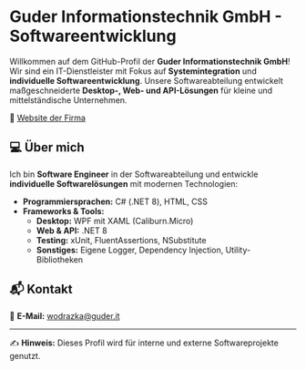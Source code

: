 # Guder Informationstechnik GmbH - Softwareentwicklung

Willkommen auf dem GitHub-Profil der **Guder Informationstechnik GmbH**! Wir sind ein IT-Dienstleister mit Fokus auf **Systemintegration** und **individuelle Softwareentwicklung**. Unsere Softwareabteilung entwickelt maßgeschneiderte **Desktop-, Web- und API-Lösungen** für kleine und mittelständische Unternehmen.

🔗 [Website der Firma](https://www.guder-informationstechnik.de/)

## 💻 Über mich
Ich bin **Software Engineer** in der Softwareabteilung und entwickle **individuelle Softwarelösungen** mit modernen Technologien:

- **Programmiersprachen:** C# (.NET 8), HTML, CSS
- **Frameworks & Tools:**
  - **Desktop:** WPF mit XAML (Caliburn.Micro)
  - **Web & API:** .NET 8
  - **Testing:** xUnit, FluentAssertions, NSubstitute
  - **Sonstiges:** Eigene Logger, Dependency Injection, Utility-Bibliotheken

## 📬 Kontakt
📧 **E-Mail:** [wodrazka@guder.it](mailto:wodrazka@guder.it)  

---
✍️ **Hinweis:** Dieses Profil wird für interne und externe Softwareprojekte genutzt.
